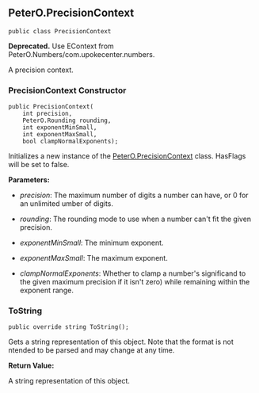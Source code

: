 ## PeterO.PrecisionContext

    public class PrecisionContext

<b>Deprecated.</b> Use EContext from PeterO.Numbers/com.upokecenter.numbers.

A precision context.

### PrecisionContext Constructor

    public PrecisionContext(
        int precision,
        PeterO.Rounding rounding,
        int exponentMinSmall,
        int exponentMaxSmall,
        bool clampNormalExponents);

Initializes a new instance of the [PeterO.PrecisionContext](PeterO.PrecisionContext.md) class. HasFlags will be set to false.

<b>Parameters:</b>

 * <i>precision</i>: The maximum number of digits a number can have, or 0 for an unlimited umber of digits.

 * <i>rounding</i>: The rounding mode to use when a number can't fit the given precision.

 * <i>exponentMinSmall</i>: The minimum exponent.

 * <i>exponentMaxSmall</i>: The maximum exponent.

 * <i>clampNormalExponents</i>: Whether to clamp a number's significand to the given maximum precision if it isn't zero) while remaining within the exponent range.

### ToString

    public override string ToString();

Gets a string representation of this object. Note that the format is not ntended to be parsed and may change at any time.

<b>Return Value:</b>

A string representation of this object.
